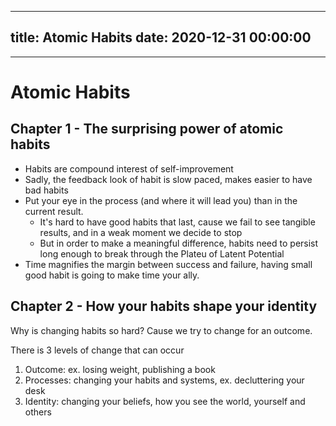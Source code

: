 
---
title: Atomic Habits
date: 2020-12-31 00:00:00
---
---
# Atomic Habits

## Chapter 1 - The surprising power of atomic habits

- Habits are compound interest of self-improvement
- Sadly, the feedback look of habit is slow paced, makes easier to have bad habits
- Put your eye in the process (and where it will lead you) than in the current result. 
	- It's hard to have good habits that last, cause we fail to see tangible results, and in a weak moment we decide to stop
	- But in order to make a meaningful difference, habits need to persist long enough to break through the Plateu of Latent Potential
- Time magnifies the margin between success and failure, having small good habit is going to make time your ally.

## Chapter 2 - How your habits shape your identity

Why is changing habits so hard? Cause we try to change for an outcome.

There is 3 levels of change that can occur

1. Outcome: ex. losing weight, publishing a book
2. Processes: changing your habits and systems, ex. decluttering your desk 
3. Identity: changing your beliefs, how you see the world, yourself and others 


